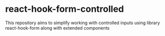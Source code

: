 # react-hook-form-controlled
This repository aims to simplify working with controlled inputs using library react-hook-form along with extended components

